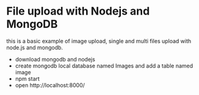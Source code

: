 # File upload with Nodejs and MongoDB

this is a basic example of image upload, single and multi files upload with node.js and mongodb.
* download mongodb and nodejs
* create mongodb local database named Images and add a table named image
* npm start
* open http://localhost:8000/
